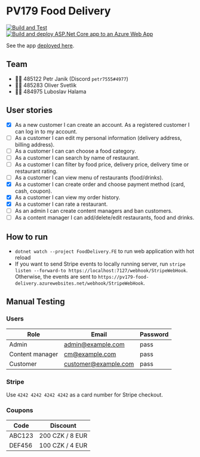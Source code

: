 # PV179 Food Delivery
[![Build and Test](https://github.com/petr7555/pv179-food-delivery/actions/workflows/build_and_test.yml/badge.svg)](https://github.com/petr7555/pv179-food-delivery/actions/workflows/build_and_test.yml)
[![Build and deploy ASP.Net Core app to an Azure Web App](https://github.com/petr7555/pv179-food-delivery/actions/workflows/deploy.yml/badge.svg)](https://github.com/petr7555/pv179-food-delivery/actions/workflows/deploy.yml)

See the app [deployed here](https://pv179-food-delivery.azurewebsites.net/).

## Team
- 👨‍🎓 485122 Petr Janik (Discord `petr7555#4977`)
- 👨‍🎓 485283 Oliver Svetlik
- 👨‍🎓 484975 Luboslav Halama

## User stories
- [x] As a new customer I can create an account. As a registered customer I can log in to my account.
- [ ] As a customer I can edit my personal information (delivery address, billing address).
- [ ] As a customer I can can choose a food category.
- [ ] As a customer I can search by name of restaurant.
- [ ] As a customer I can filter by food price, delivery price, delivery time or restaurant rating.
- [ ] As a customer I can view menu of restaurants (food/drinks).
- [x] As a customer I can create order and choose payment method (card, cash, coupon).
- [x] As a customer I can view my order history.
- [x] As a customer I can rate a restaurant.
- [ ] As an admin I can create content managers and ban customers.
- [ ] As a content manager I can add/delete/edit restaurants, food and drinks.

## How to run
- `dotnet watch --project FoodDelivery.FE` to run web application with hot reload
- If you want to send Stripe events to locally running server, run `stripe listen --forward-to https://localhost:7127/webhook/StripeWebHook`.
  Otherwise, the events are sent to `https://pv179-food-delivery.azurewebsites.net/webhook/StripeWebHook`.

## Manual Testing
### Users
| Role            | Email                | Password |
|-----------------|----------------------|----------|
| Admin           | admin@example.com    | pass     |
| Content manager | cm@example.com       | pass     |
| Customer        | customer@example.com | pass     |

### Stripe
Use `4242 4242 4242 4242` as a card number for Stripe checkout.

### Coupons
| Code   | Discount        |
|--------|-----------------|
| ABC123 | 200 CZK / 8 EUR |
| DEF456 | 100 CZK / 4 EUR |
